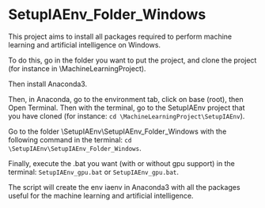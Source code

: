 # SetupIAEnv_Folder_Windows

This project aims to install all packages required to perform machine learning and artificial intelligence on Windows.

To do this, go in the folder you want to put the project, and clone the project (for instance in \MachineLearningProject).

Then install Anaconda3.

Then, in Anaconda, go to the environment tab, click on base (root), then Open Terminal.
Then with the terminal, go to the SetupIAEnv project that you have cloned (for instance: `cd \MachineLearningProject\SetupIAEnv`).

Go to the folder \SetupIAEnv\SetupIAEnv_Folder_Windows with the following command in the terminal: `cd \SetupIAEnv\SetupIAEnv_Folder_Windows`.

Finally, execute the .bat you want (with or without gpu support) in the terminal: `SetupIAEnv_gpu.bat` or `SetupIAEnv_gpu.bat`.

The script will create the env iaenv in Anaconda3 with all the packages useful for the machine learning and artificial intelligence.


